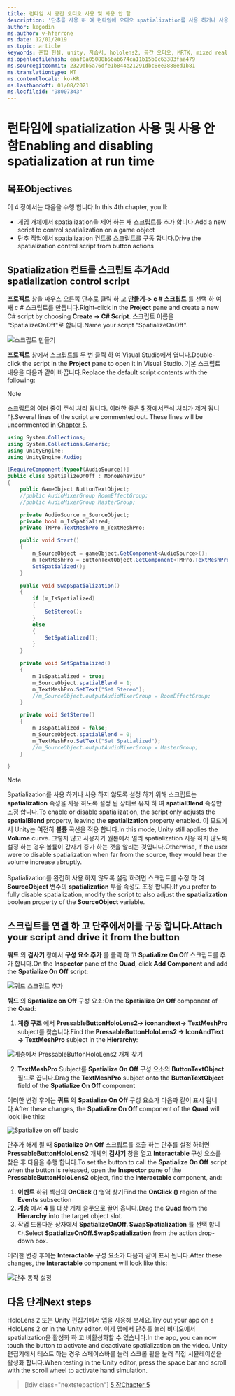 ```yaml
---
title: 런타임 시 공간 오디오 사용 및 사용 안 함
description: '단추를 사용 하 여 런타임에 오디오 spatialization를 사용 하거나 사용 하지 않도록 설정 하는 c # 스크립트를 작성 하는 방법을 알아봅니다.'
author: kegodin
ms.author: v-hferrone
ms.date: 12/01/2019
ms.topic: article
keywords: 혼합 현실, unity, 자습서, hololens2, 공간 오디오, MRTK, mixed reality toolkit, UWP, Windows 10, HRTF, head 관련 전송 함수, 반향, Microsoft Spatializer
ms.openlocfilehash: eaaf8a05088b5bab674ca11b15b0c63383faa479
ms.sourcegitcommit: 2329db5a76dfe1b844e21291dbc8ee3888ed1b81
ms.translationtype: MT
ms.contentlocale: ko-KR
ms.lasthandoff: 01/08/2021
ms.locfileid: "98007343"
---
```

# <a name="enabling-and-disabling-spatialization-at-run-time"></a><span data-ttu-id="0e4b5-104">런타임에 spatialization 사용 및 사용 안 함</span><span class="sxs-lookup"><span data-stu-id="0e4b5-104">Enabling and disabling spatialization at run time</span></span>

## <a name="objectives"></a><span data-ttu-id="0e4b5-105">목표</span><span class="sxs-lookup"><span data-stu-id="0e4b5-105">Objectives</span></span>

<span data-ttu-id="0e4b5-106">이 4 장에서는 다음을 수행 합니다.</span><span class="sxs-lookup"><span data-stu-id="0e4b5-106">In this 4th chapter, you'll:</span></span>
* <span data-ttu-id="0e4b5-107">게임 개체에서 spatialization을 제어 하는 새 스크립트를 추가 합니다.</span><span class="sxs-lookup"><span data-stu-id="0e4b5-107">Add a new script to control spatialization on a game object</span></span>
* <span data-ttu-id="0e4b5-108">단추 작업에서 spatialization 컨트롤 스크립트를 구동 합니다.</span><span class="sxs-lookup"><span data-stu-id="0e4b5-108">Drive the spatialization control script from button actions</span></span>

## <a name="add-spatialization-control-script"></a><span data-ttu-id="0e4b5-109">Spatialization 컨트롤 스크립트 추가</span><span class="sxs-lookup"><span data-stu-id="0e4b5-109">Add spatialization control script</span></span>

<span data-ttu-id="0e4b5-110">**프로젝트** 창을 마우스 오른쪽 단추로 클릭 하 고 **만들기-> c # 스크립트** 를 선택 하 여 새 c # 스크립트를 만듭니다.</span><span class="sxs-lookup"><span data-stu-id="0e4b5-110">Right-click in the **Project** pane and create a new C# script by choosing **Create -> C# Script**.</span></span> <span data-ttu-id="0e4b5-111">스크립트 이름을 "SpatializeOnOff"로 합니다.</span><span class="sxs-lookup"><span data-stu-id="0e4b5-111">Name your script "SpatializeOnOff".</span></span>

![스크립트 만들기](images/spatial-audio/create-script.png)

<span data-ttu-id="0e4b5-113">**프로젝트** 창에서 스크립트를 두 번 클릭 하 여 Visual Studio에서 엽니다.</span><span class="sxs-lookup"><span data-stu-id="0e4b5-113">Double-click the script in the **Project** pane to open it in Visual Studio.</span></span> <span data-ttu-id="0e4b5-114">기본 스크립트 내용을 다음과 같이 바꿉니다.</span><span class="sxs-lookup"><span data-stu-id="0e4b5-114">Replace the default script contents with the following:</span></span>

> [!NOTE]
> <span data-ttu-id="0e4b5-115">스크립트의 여러 줄이 주석 처리 됩니다. 이러한 줄은 [5 장에서](unity-spatial-audio-ch5.md)주석 처리가 제거 됩니다.</span><span class="sxs-lookup"><span data-stu-id="0e4b5-115">Several lines of the script are commented out. These lines will be uncommented in [Chapter 5](unity-spatial-audio-ch5.md).</span></span>

```c#
using System.Collections;
using System.Collections.Generic;
using UnityEngine;
using UnityEngine.Audio;

[RequireComponent(typeof(AudioSource))]
public class SpatializeOnOff : MonoBehaviour
{
    public GameObject ButtonTextObject;
    //public AudioMixerGroup RoomEffectGroup;
    //public AudioMixerGroup MasterGroup;

    private AudioSource m_SourceObject;
    private bool m_IsSpatialized;
    private TMPro.TextMeshPro m_TextMeshPro;

    public void Start()
    {
        m_SourceObject = gameObject.GetComponent<AudioSource>();
        m_TextMeshPro = ButtonTextObject.GetComponent<TMPro.TextMeshPro>();
        SetSpatialized();
    }

    public void SwapSpatialization()
    {
        if (m_IsSpatialized)
        {
            SetStereo();
        }
        else
        {
            SetSpatialized();
        }
    }

    private void SetSpatialized()
    {
        m_IsSpatialized = true;
        m_SourceObject.spatialBlend = 1;
        m_TextMeshPro.SetText("Set Stereo");
        //m_SourceObject.outputAudioMixerGroup = RoomEffectGroup;
    }

    private void SetStereo()
    {
        m_IsSpatialized = false;
        m_SourceObject.spatialBlend = 0;
        m_TextMeshPro.SetText("Set Spatialized");
        //m_SourceObject.outputAudioMixerGroup = MasterGroup;
    }

}
```

> [!NOTE]
> <span data-ttu-id="0e4b5-116">Spatialization를 사용 하거나 사용 하지 않도록 설정 하기 위해 스크립트는 **spatialization** 속성을 사용 하도록 설정 된 상태로 유지 하 여 **spatialBlend** 속성만 조정 합니다.</span><span class="sxs-lookup"><span data-stu-id="0e4b5-116">To enable or disable spatialization, the script only adjusts the **spatialBlend** property, leaving the **spatialization** property enabled.</span></span> <span data-ttu-id="0e4b5-117">이 모드에서 Unity는 여전히 **볼륨** 곡선을 적용 합니다.</span><span class="sxs-lookup"><span data-stu-id="0e4b5-117">In this mode, Unity still applies the **Volume** curve.</span></span> <span data-ttu-id="0e4b5-118">그렇지 않고 사용자가 원본에서 멀리 spatialization 사용 하지 않도록 설정 하는 경우 볼륨이 갑자기 증가 하는 것을 알리는 것입니다.</span><span class="sxs-lookup"><span data-stu-id="0e4b5-118">Otherwise, if the user were to disable spatialization when far from the source, they would hear the volume increase abruptly.</span></span> <br> <br>
> <span data-ttu-id="0e4b5-119">Spatialization를 완전히 사용 하지 않도록 설정 하려면 스크립트를 수정 하 여 **SourceObject** 변수의 **spatialization** 부울 속성도 조정 합니다.</span><span class="sxs-lookup"><span data-stu-id="0e4b5-119">If you prefer to fully disable spatialization, modify the script to also adjust the **spatialization** boolean property of the **SourceObject** variable.</span></span>

## <a name="attach-your-script-and-drive-it-from-the-button"></a><span data-ttu-id="0e4b5-120">스크립트를 연결 하 고 단추에서이를 구동 합니다.</span><span class="sxs-lookup"><span data-stu-id="0e4b5-120">Attach your script and drive it from the button</span></span>

<span data-ttu-id="0e4b5-121">**쿼드** 의 **검사기** 창에서 **구성 요소 추가** 를 클릭 하 고 **Spatialize On Off** 스크립트를 추가 합니다.</span><span class="sxs-lookup"><span data-stu-id="0e4b5-121">On the **Inspector** pane of the **Quad**, click **Add Component** and add the **Spatialize On Off** script:</span></span>

![쿼드 스크립트 추가](images/spatial-audio/add-script-to-quad.png)

<span data-ttu-id="0e4b5-123">**쿼드** 의 **Spatialize on Off** 구성 요소:</span><span class="sxs-lookup"><span data-stu-id="0e4b5-123">On the **Spatialize On Off** component of the **Quad**:</span></span>
1. <span data-ttu-id="0e4b5-124">**계층 구조** 에서 **PressableButtonHoloLens2-> iconandtext-> TextMeshPro** subject를 찾습니다.</span><span class="sxs-lookup"><span data-stu-id="0e4b5-124">Find the **PressableButtonHoloLens2 -> IconAndText -> TextMeshPro** subject in the **Hierarchy**:</span></span>

![계층에서 PressableButtonHoloLens2 개체 찾기](images/spatial-audio/pressable-button-object.png)

2. <span data-ttu-id="0e4b5-126">**TextMeshPro** Subject를 **Spatialize On Off** 구성 요소의 **ButtonTextObject** 필드로 끕니다.</span><span class="sxs-lookup"><span data-stu-id="0e4b5-126">Drag the **TextMeshPro** subject onto the **ButtonTextObject** field of the **Spatialize On Off** component</span></span>

<span data-ttu-id="0e4b5-127">이러한 변경 후에는 **쿼드** 의 **Spatialize On Off** 구성 요소가 다음과 같이 표시 됩니다.</span><span class="sxs-lookup"><span data-stu-id="0e4b5-127">After these changes, the **Spatialize On Off** component of the **Quad** will look like this:</span></span>

![Spatialize on off basic](images/spatial-audio/spatialize-on-off-basic.png)

<span data-ttu-id="0e4b5-129">단추가 해제 될 때 **Spatialize On Off** 스크립트를 호출 하는 단추를 설정 하려면 **PressableButtonHoloLens2** 개체의 **검사기** 창을 열고 **Interactable** 구성 요소를 찾은 후 다음을 수행 합니다.</span><span class="sxs-lookup"><span data-stu-id="0e4b5-129">To set the button to call the **Spatialize On Off** script when the button is released, open the **Inspector** pane of the **PressableButtonHoloLens2** object, find the **Interactable** component, and:</span></span>
1. <span data-ttu-id="0e4b5-130">**이벤트** 하위 섹션의 **OnClick ()** 영역 찾기</span><span class="sxs-lookup"><span data-stu-id="0e4b5-130">Find the **OnClick ()** region of the **Events** subsection</span></span>
2. <span data-ttu-id="0e4b5-131">**계층** 에서 **4** 를 대상 개체 슬롯으로 끌어 옵니다.</span><span class="sxs-lookup"><span data-stu-id="0e4b5-131">Drag the **Quad** from the **Hierarchy** into the target object slot.</span></span>
3. <span data-ttu-id="0e4b5-132">작업 드롭다운 상자에서 **SpatializeOnOff. SwapSpatialization** 를 선택 합니다.</span><span class="sxs-lookup"><span data-stu-id="0e4b5-132">Select **SpatializeOnOff.SwapSpatialization** from the action drop-down box.</span></span>

<span data-ttu-id="0e4b5-133">이러한 변경 후에는 **Interactable** 구성 요소가 다음과 같이 표시 됩니다.</span><span class="sxs-lookup"><span data-stu-id="0e4b5-133">After these changes, the **Interactable** component will look like this:</span></span>

![단추 동작 설정](images/spatial-audio/button-action-settings.png)

## <a name="next-steps"></a><span data-ttu-id="0e4b5-135">다음 단계</span><span class="sxs-lookup"><span data-stu-id="0e4b5-135">Next steps</span></span>

<span data-ttu-id="0e4b5-136">HoloLens 2 또는 Unity 편집기에서 앱을 사용해 보세요.</span><span class="sxs-lookup"><span data-stu-id="0e4b5-136">Try out your app on a HoloLens 2 or in the Unity editor.</span></span> <span data-ttu-id="0e4b5-137">이제 앱에서 단추를 눌러 비디오에서 spatialization을 활성화 하 고 비활성화할 수 있습니다.</span><span class="sxs-lookup"><span data-stu-id="0e4b5-137">In the app, you can now touch the button to activate and deactivate spatialization on the video.</span></span> <span data-ttu-id="0e4b5-138">Unity 편집기에서 테스트 하는 경우 스페이스바를 눌러 스크롤 휠을 눌러 직접 시뮬레이션을 활성화 합니다.</span><span class="sxs-lookup"><span data-stu-id="0e4b5-138">When testing in the Unity editor, press the space bar and scroll with the scroll wheel to activate hand simulation.</span></span> 

> [!div class="nextstepaction"]
> [<span data-ttu-id="0e4b5-139">5 장</span><span class="sxs-lookup"><span data-stu-id="0e4b5-139">Chapter 5</span></span>](unity-spatial-audio-ch5.md) 

